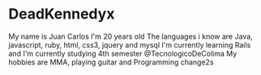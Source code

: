# DeadKennedyx
My name is Juan Carlos
I'm 20 years old
The languages i know are Java, javascript, ruby, html, css3, jquery and mysql
I'm currently learning Rails and I'm currently studying 4th semester @TecnologicoDeColima
My hobbies are MMA, playing guitar and Programming
change2s